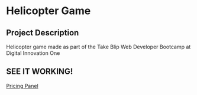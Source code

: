 # Helicopter Game

## Project Description
<p align="left">Helicopter game made as part of the Take Blip Web Developer Bootcamp at Digital Innovation One</p>

## SEE IT WORKING!
[Pricing Panel](https://htmlpreview.github.io/?https://github.com/julianooselame/DIO.Take-Blip-Helicopter-Game/blob/main/index.html)
